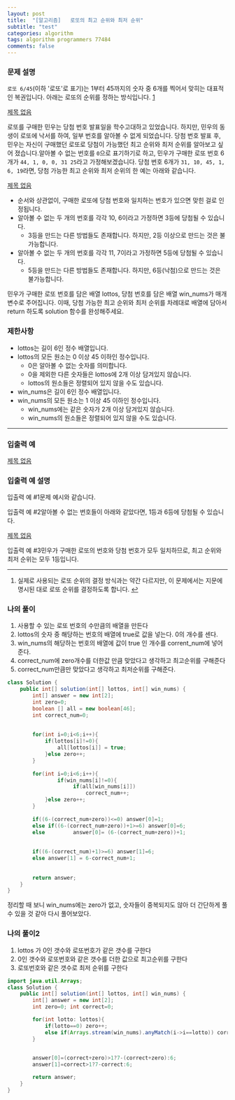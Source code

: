 ```yaml
---
layout: post
title:  "[알고리즘]   로또의 최고 순위와 최저 순위"
subtitle: "test"
categories: algorithm
tags: algorithm programmers 77484
comments: false
---
```

### **문제 설명**

`로또 6/45`(이하 '로또'로 표기)는 1부터 45까지의 숫자 중 6개를 찍어서 맞히는 대표적인 복권입니다. 아래는 로또의 순위를 정하는 방식입니다. [1](https://school.programmers.co.kr/learn/courses/30/lessons/77484#fn1)

[제목 없음](https://www.notion.so/83a19bdfea4f45c7826d4aa58292c71f)

로또를 구매한 민우는 당첨 번호 발표일을 학수고대하고 있었습니다. 하지만, 민우의 동생이 로또에 낙서를 하여, 일부 번호를 알아볼 수 없게 되었습니다. 당첨 번호 발표 후, 민우는 자신이 구매했던 로또로 당첨이 가능했던 최고 순위와 최저 순위를 알아보고 싶어 졌습니다.알아볼 수 없는 번호를 `0`으로 표기하기로 하고, 민우가 구매한 로또 번호 6개가 `44, 1, 0, 0, 31 25`라고 가정해보겠습니다. 당첨 번호 6개가 `31, 10, 45, 1, 6, 19`라면, 당첨 가능한 최고 순위와 최저 순위의 한 예는 아래와 같습니다.

[제목 없음](https://www.notion.so/d31622e709d645d0a3a63e49218e59af)

- 순서와 상관없이, 구매한 로또에 당첨 번호와 일치하는 번호가 있으면 맞힌 걸로 인정됩니다.
- 알아볼 수 없는 두 개의 번호를 각각 10, 6이라고 가정하면 3등에 당첨될 수 있습니다.
    - 3등을 만드는 다른 방법들도 존재합니다. 하지만, 2등 이상으로 만드는 것은 불가능합니다.
- 알아볼 수 없는 두 개의 번호를 각각 11, 7이라고 가정하면 5등에 당첨될 수 있습니다.
    - 5등을 만드는 다른 방법들도 존재합니다. 하지만, 6등(낙첨)으로 만드는 것은 불가능합니다.

민우가 구매한 로또 번호를 담은 배열 lottos, 당첨 번호를 담은 배열 win_nums가 매개변수로 주어집니다. 이때, 당첨 가능한 최고 순위와 최저 순위를 차례대로 배열에 담아서 return 하도록 solution 함수를 완성해주세요.

### 제한사항

- lottos는 길이 6인 정수 배열입니다.
- lottos의 모든 원소는 0 이상 45 이하인 정수입니다.
    - 0은 알아볼 수 없는 숫자를 의미합니다.
    - 0을 제외한 다른 숫자들은 lottos에 2개 이상 담겨있지 않습니다.
    - lottos의 원소들은 정렬되어 있지 않을 수도 있습니다.
- win_nums은 길이 6인 정수 배열입니다.
- win_nums의 모든 원소는 1 이상 45 이하인 정수입니다.
    - win_nums에는 같은 숫자가 2개 이상 담겨있지 않습니다.
    - win_nums의 원소들은 정렬되어 있지 않을 수도 있습니다.

---

### 입출력 예

[제목 없음](https://www.notion.so/ddac86b722074bab90fa72f33676b528)

### 입출력 예 설명

입출력 예 #1문제 예시와 같습니다.

입출력 예 #2알아볼 수 없는 번호들이 아래와 같았다면, 1등과 6등에 당첨될 수 있습니다.

[제목 없음](https://www.notion.so/d6ff75884cf14b5686e0cf73d7b03aa8)

입출력 예 #3민우가 구매한 로또의 번호와 당첨 번호가 모두 일치하므로, 최고 순위와 최저 순위는 모두 1등입니다.

---

1. 실제로 사용되는 로또 순위의 결정 방식과는 약간 다르지만, 이 문제에서는 지문에 명시된 대로 로또 순위를 결정하도록 합니다. [↩](https://school.programmers.co.kr/learn/courses/30/lessons/77484#fnref1)

### 나의 풀이

1. 사용할 수 있는 로또 번호의 수만큼의 배열을 만든다
2. lottos의 숫자 중 해당하는 번호의 배열에 true로 값을 넣는다. 0의 개수를 센다.
3. win_nums의 해당하는 번호의 배열에 값이 true 인 개수를 corrent_num에 넣어준다.
4. correct_num에 zero개수를 더한값 만큼 맞았다고 생각하고 최고순위를 구해준다
5. correct_num만큼만 맞았다고 생각하고 최저순위를 구해준다.

```java
class Solution {
    public int[] solution(int[] lottos, int[] win_nums) {
        int[] answer = new int[2];
        int zero=0;
        boolean [] all = new boolean[46];
        int correct_num=0;
        
        
        for(int i=0;i<6;i++){
            if(lottos[i]!=0){
                all[lottos[i]] = true;
            }else zero++;
        }
        
        for(int i=0;i<6;i++){
                if(win_nums[i]!=0){
                     if(all[win_nums[i]])
                         correct_num++;
            }else zero++; 
        }
        
        if((6-(correct_num+zero))<=0) answer[0]=1;
        else if((6-(correct_num+zero))+1>=6) answer[0]=6;
        else         answer[0]= (6-(correct_num+zero))+1;
    
        
        if((6-(correct_num)+1)>=6) answer[1]=6;
        else answer[1] = 6-correct_num+1;
            
            
        return answer;
    }
}
```

정리할 때 보니 win_nums에는 zero가 없고, 숫자들이 중복되지도 않아 더 간단하게 풀 수 있을 것 같아 다시 풀어보았다. 

### 나의 풀이2

1. lottos 가 0인 갯수와 로또번호가 같은 갯수를 구한다
2. 0인 갯수와 로또번호와 같은 갯수를 더한 값으로 최고순위를 구한다
3. 로또번호와 같은 갯수로 최저 순위를 구한다

```java
import java.util.Arrays;
class Solution {
    public int[] solution(int[] lottos, int[] win_nums) {
        int[] answer = new int[2];
        int zero=0; int correct=0;

        for(int lotto: lottos){
            if(lotto==0) zero++;
            else if(Arrays.stream(win_nums).anyMatch(i->i==lotto)) correct++;
        }

        
        answer[0]=(correct+zero)>1?7-(correct+zero):6;
        answer[1]=correct>1?7-correct:6;

        return answer;
    }
}
```